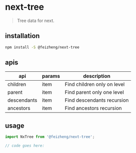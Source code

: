 # next-tree
> Tree data for next.

## installation
```bash
npm install -S @feizheng/next-tree
```

## apis
| api         | params | description                 |
| ----------- | ------ | --------------------------- |
| children    | item   | Find children only on level |
| parent      | item   | Find parent only one level  |
| descendants | item   | Find descendants recursion  |
| ancestors   | item   | Find ancestors recursion    |

## usage
```js
import NxTree from '@feizheng/next-tree';

// code goes here:
```
